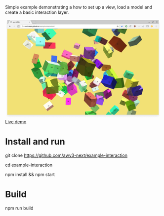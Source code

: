 Simple example demonstrating a how to set up a view, load a model and create a basic interaction layer.

[![Live demo](intro.png)](http://awv3-next.github.io/example-interaction/)
[Live demo](http://awv3-next.github.io/example-interaction/)

# Install and run

git clone https://github.com/awv3-next/example-interaction

cd example-interaction

npm install && npm start

# Build

npm run build
